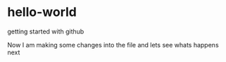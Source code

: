 # hello-world
getting started with github

Now I am making some changes into the file and lets see whats happens next
